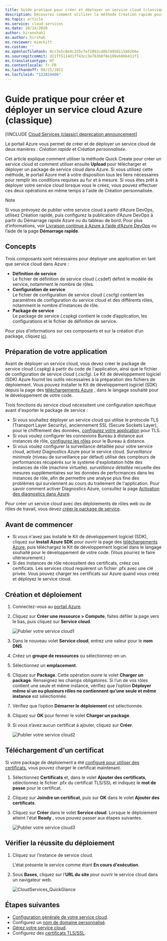 ```yaml
---
title: Guide pratique pour créer et déployer un service cloud (classique) | Microsoft Docs
description: Découvrez comment utiliser la méthode Création rapide pour créer un service cloud et comment utiliser Charger pour charger et déployer un package de services cloud dans Azure.
ms.topic: article
ms.service: cloud-services
ms.date: 10/14/2020
author: hirenshah1
ms.author: hirshah
ms.reviewer: mimckitt
ms.custom: ''
ms.openlocfilehash: 0cc7e5c0e9c335c7ef1892cd0b7495011586266e
ms.sourcegitcommit: d11ff5114d1ff43cc3e763b8f8e189eb0bb411f1
ms.translationtype: HT
ms.contentlocale: fr-FR
ms.lasthandoff: 08/25/2021
ms.locfileid: "122824406"
---
```

# <a name="how-to-create-and-deploy-an-azure-cloud-service-classic"></a>Guide pratique pour créer et déployer un service cloud Azure (classique)

[!INCLUDE [Cloud Services (classic) deprecation announcement](includes/deprecation-announcement.md)]

Le portail Azure vous permet de créer et de déployer un service cloud de deux manières : *Création rapide* et *Création personnalisée*.

Cet article explique comment utiliser la méthode Quick Create pour créer un service cloud et comment utiliser ensuite **Upload** pour télécharger et déployer un package de service cloud dans Azure. Si vous utilisez cette méthode, le portail Azure met à votre disposition tous les liens nécessaires pour remplir les conditions requises au fur et à mesure. Si vous êtes prêt à déployer votre service cloud lorsque vous le créez, vous pouvez effectuer ces deux opérations en même temps à l'aide de Création personnalisée.

> [!NOTE]
> Si vous prévoyez de publier votre service cloud à partir d’Azure DevOps, utilisez Création rapide, puis configurez la publication d’Azure DevOps à partir du Démarrage rapide Azure ou du tableau de bord. Pour plus d’informations, voir [Livraison continue à Azure à l’aide d’Azure DevOps][TFSTutorialForCloudService] ou l’aide de la page **Démarrage rapide**.
>
>

## <a name="concepts"></a>Concepts
Trois composants sont nécessaires pour déployer une application en tant que service cloud dans Azure :

* **Définition de service**  
  Le fichier de définition de service cloud (.csdef) définit le modèle de service, notamment le nombre de rôles.
* **Configuration de service**  
  Le fichier de configuration de service cloud (.cscfg) contient les paramètres de configuration du service cloud et des différents rôles, notamment le nombre d’instances de rôle.
* **Package de service**  
  Le package de service (.cspkg) contient le code d’application, les configurations et le fichier de définition de service.

Pour plus d’informations sur ces composants et sur la création d’un package, cliquez [ici](cloud-services-model-and-package.md).

## <a name="prepare-your-app"></a>Préparation de votre application
Avant de déployer un service cloud, vous devez créer le package de service cloud (.cspkg) à partir du code de l'application, ainsi que le fichier de configuration de service cloud (.cscfg). Le Kit de développement logiciel (SDK) Azure fournit les outils nécessaires à la préparation des fichiers de déploiement. Vous pouvez installer le Kit de développement logiciel (SDK) depuis la page des [téléchargements Azure](https://azure.microsoft.com/downloads/) , dans le langage souhaité pour le développement de votre code.

Trois fonctions du service cloud nécessitent une configuration spécifique avant d'exporter le package de service :

* Si vous souhaitez déployer un service cloud qui utilise le protocole TLS (Transport Layer Security), anciennement SSL (Secure Sockets Layer), pour le chiffrement des données, [configurez votre application](cloud-services-configure-ssl-certificate-portal.md#modify) pour TLS.
* Si vous voulez configurer les connexions Bureau à distance aux instances de rôle, [configurez les rôles](cloud-services-role-enable-remote-desktop-new-portal.md) pour le Bureau à distance.
* Si vous voulez configurer la surveillance détaillée pour votre service cloud, activez Diagnostics Azure pour le service cloud. *Surveillance minimale* (niveau de surveillance par défaut) utilise des compteurs de performances récupérés sur le système d'exploitation hôte des instances de rôle (machine virtuelle). *surveillance détaillée* recueille des mesures supplémentaires sur les données de performances dans les instances de rôle, afin de permettre une analyse plus fine des problèmes qui surviennent au cours du traitement de l'application. Pour savoir comment activer Diagnostics Azure, consultez la page [Activation des diagnostics dans Azure](cloud-services-dotnet-diagnostics.md).

Pour créer un service cloud avec des déploiements de rôles web ou de rôles de travail, vous devez [créer le package de service](cloud-services-model-and-package.md#servicepackagecspkg).

## <a name="before-you-begin"></a>Avant de commencer
* Si vous n'avez pas installé le Kit de développement logiciel (SDK), cliquez sur **Install Azure SDK** pour ouvrir la page des [téléchargements Azure](https://azure.microsoft.com/downloads/), puis téléchargez le Kit de développement logiciel dans le langage souhaité pour le développement de votre code. (Vous pourrez le faire ultérieurement.)
* Si des instances de rôle nécessitent des certificats, créez ces certificats. Les services cloud requièrent un fichier .pfx avec une clé privée. Vous pouvez charger les certificats sur Azure quand vous créez et déployez le service cloud.

## <a name="create-and-deploy"></a>Création et déploiement
1. Connectez-vous au [portail Azure](https://portal.azure.com/).
2. Cliquez sur **Créer une ressource > Compute**, faites défiler la page vers le bas, puis cliquez sur **Service cloud**.

    ![Publier votre service cloud1](media/cloud-services-how-to-create-deploy-portal/create-cloud-service.png)

3. Dans le nouveau volet **Service cloud**, entrez une valeur pour le **nom DNS**.
4. Créez un **groupe de ressources** ou sélectionnez-en un.
5. Sélectionnez un **emplacement**.
6. Cliquez sur **Package**. Cette opération ouvre le volet **Charger un package**. Renseignez les champs obligatoires. Si l’un de vos rôles contient une seule et même instance, vérifiez que l’option **Déployer même si un ou plusieurs rôles ne contiennent qu’une seule et même instance** est sélectionnée.
7. Vérifiez que l’option **Démarrer le déploiement** est sélectionnée.
8. Cliquez sur **OK** pour fermer le volet **Charger un package**.
9. Si vous n’avez aucun certificat à ajouter, cliquez sur **Créer**.

    ![Publier votre service cloud2](media/cloud-services-how-to-create-deploy-portal/select-package.png)

## <a name="upload-a-certificate"></a>Téléchargement d'un certificat
Si votre package de déploiement a été [configuré pour utiliser des certificats](cloud-services-configure-ssl-certificate-portal.md#modify), vous pouvez charger le certificat maintenant.

1. Sélectionnez **Certificats** et, dans le volet **Ajouter des certificats**, sélectionnez le fichier .pfx du certificat TLS/SSL et indiquez le **mot de passe** pour le certificat.
2. Cliquez sur **Joindre un certificat**, puis sur **OK** dans le volet **Ajouter des certificats**.
3. Cliquez sur **Créer** dans le volet **Service cloud**. Lorsque le déploiement atteint l'état **Ready** , vous pouvez passer aux étapes suivantes.

    ![Publier votre service cloud3](media/cloud-services-how-to-create-deploy-portal/attach-cert.png)

## <a name="verify-your-deployment-completed-successfully"></a>Vérifier la réussite du déploiement
1. Cliquez sur l’instance de service cloud.

    L'état présente le service comme étant **En cours d'exécution**.
2. Sous **Bases**, cliquez sur l’**URL du site** pour ouvrir le service cloud dans un navigateur web.

    ![CloudServices_QuickGlance](./media/cloud-services-how-to-create-deploy-portal/running.png)

[TFSTutorialForCloudService]: ./cloud-services-choose-me.md

## <a name="next-steps"></a>Étapes suivantes
* [Configuration générale de votre service cloud](cloud-services-how-to-configure-portal.md).
* Configurez un [nom de domaine personnalisé](cloud-services-custom-domain-name-portal.md).
* [Gérez votre service cloud](cloud-services-how-to-manage-portal.md).
* Configurez des [certificats TLS/SSL](cloud-services-configure-ssl-certificate-portal.md).